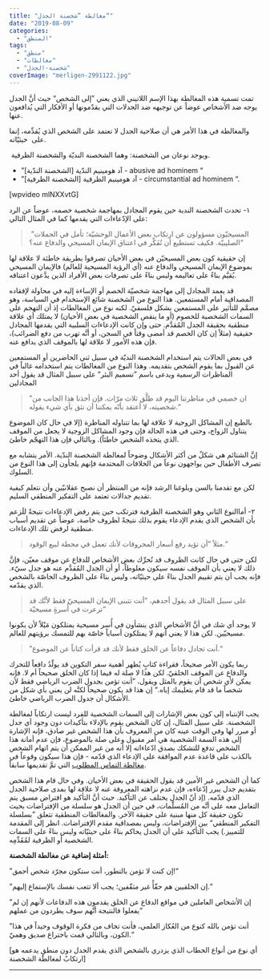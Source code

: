```yaml
---
title: "مغالطة ”شخصنة الجدل“"
date: "2019-08-09"
categories: 
  - "المنطق"
tags: 
  - "منطق"
  - "مغالطات"
  - "شخصنة-الجدل"
coverImage: "merligen-2991122.jpg"
---
```


تمت تسمية هذه المغالطة بهذا الإسم اللاتيني الذي يعني ”إلى الشخص“ حيث أنَّ الجدل يوجه ضد الأشخاص عوضاً عن توجيهه ضد الجدلات التي يقدّمونها أو الأفكار التي يُدافعون عنها.

والمغالطة في هذا الأمر هي أن صلاحية الجدل لا تعتمد على الشخص الذي يُقدِّمه، إنما على  حيثيّاته.

 ويوجد نوعان من الشخصنة: وهما الشخصنة النديّة والشخصنة الظرفية.

- ”آد هومينيم الندّية \[الشخصنة الندّية\] - abusive ad hominem “
- ”آد هومينيم الظرفية \[الشخصنة الظرفية\] - circumstantial ad hominem “.

\[wpvideo mlNXXvtG\]

١- تحدث الشخصنة الندية حين يقوم المجادل بمهاجمة شخصية خصمه، عوضاً عن الرد على الإدّعاءات التي يقدمها كما في المثال التالي:

>  ”المسيحيّون مسؤولون عن ارتكاب بعض الأعمال الوحشيّة؛ تأمل في الحملات الصليبيّة. فكيف تستطيع أن تُفَكِّر في اعتناق الإيمان المسيحي والدفاع عنه؟“

إن حقيقية كون بعض المسيحيّن في بعض الأحيان تصرفوا بطريقة خاطئة لا علاقة لها بموضوع الإيمان المسيحي والدفاع عنه (أي الرؤية المسيحية للعالم) فالإيمان المسيحي يُقيَّم بناءً على تعاليمه وليس بناءً على تصرفات بعض الأفراد الذين يدَّعون اعتناقه.

قد يعمد المجادل إلى مهاجمة شخصيّة الخصم أو الإساءة إليه في محاولة لإفقاده المصداقية أمام المستمعين. هذا النوع من الشخصنة شائع الإستخدام في السياسة، وهو مصمَّم للتأثير على المستمعين بشكل فلسفيّ. لكنه نوع من المغالطات إذ أن التهجم على السمات الشخصية للخصوم (أو ما ينقص الشخصية في بعض الأحيان) لا يمتلك أي علاقة منطقية بحقيقة الجدل المُقدَّم. حتى وإن كانت الإدعاءات السلبية التي يقدمها المجادل حقيقية (مثلاً إن كان الخصم قد أمضى وقتاً في السجن، أو أنَّه تهرب من دفع الضرائب)، فإن هذه الأمور لا علاقة لها بالموقف الذي يدافع عنه.

في بعض الحالات يتم استخدام الشخصنة النديّة في سبيل ثني الحاضرين أو المستمعين عن القبول بما يقوم الشخص بتقديمه. وهذا النوع من المغالطات يتم استخدامه غالباً في المناظرات الرسمية ويدعى باسم ”تسميم البئر“ على سبيل المثال قد يقول أحد المجادلين

> ”ان خصمي في مناظرتنا اليوم قد طلَّق ثلاث مرّات. فإن أخذنا هذا الجانب من شخصيته، لا أعتقد بأنّه يمكننا أن نثق بأي شيء يقوله.“

بالطبع إن المشاكل الزوجية لا علاقة لها بما تتناوله المناظرة (إلا في حال كان الموضوع يتناول الزواج، وحتى في هذه الحالة فإن وجود المشاكل الزوجية لا يجعل من الموقف الذي يتخذه الشخص خاطئاً). وبالتالي فإن هذا التهجّم خاطئ.

إنَّ الشتائم هي شكلٌ من أكثر الأشكال وضوحاً لمغالطة الشخصنة الندّية. الأمر يتشابه مع تصرف الأطفال حين يواجهون نوعاً من الخلافات المحتدمة فإنهم يلجأون إلى هذا النوع من السلوك. 

لكن مع تقدمنا بالسن وبلوغنا الرشد فإنه من المنتظر أن نصبح عقلانيّين وأن نتعلم كيفية تقديم جدالات تعتمد على التفكير المنطقي السليم.

٢- أماالنوع الثاني وهو الشخصنة الظرفية فترتكب حين يتم رفض الإدعاءات نتيجةً للَزعم بأن الشخص الذي يقدم الإدعاء يقوم بذلك نتيجةً لظروف خاصة، عوضاً عن تقديم أسباب منطقية لرفض تلك الإدعاءات.

> مثلاً ”أن تؤيد رفع أسعار المحروقات لأنك تعمل في محطة لبيع الوقود.“

لكن حتى في حال كانت الظروف قد تُحرِّك بعض الأشخاص للدفاع عن موقف معيّن، فإنَّ ذلك لا يعني بأن الموقف نفسه سيكون مغلوطاً، أو أن الجدل المُقدَّم عنه هو جدل سيّء. فإنه يجب أن يتم تقييم الجدل بناءً على حيثيّاته، وليس بناءً على الظروف الخاصّة بالشخص الذي يقدّمه.

> على سبيل المثال قد يقول أحدهم، ”أنت تتبنى الإيمان المسيحيّ فقط لأنَّك قد ترعرت في أُسرةٍ مسيحيّة“

لا يوجد أي شك في أنَّ الأشخاص الذي ينشأون في أُسر مسيحية يمتلكون مَيْلاً لأن يكونوا مسيحيّين. لكن هذا لا يعني أنهم لا يمتلكون أسباباً خاصّة بهم للتمسك برؤيتهم للعالم.

> ”أنت تجادل دفاعاً عن الخلق فقط لأنك قد قرأت كتاباً عن الموضوع.“

ربما يكون الأمر صحيحاً، فقراءة كتابٍ يُظهر أهمية سفر التكوين قد يولّدُ دافعاً للتحرك والدفاع عن الموقف الخلقيّ. لكن هذا لا صلة له فيما إذا كان الخلق صحيحاً أم لا. فإنه يمكن لأي شخص أن يقوم بالمثل ويقول، ”أنت تؤمن بجدول الضرب الرياضي فقط لأن شخصاً ما قد قام بتعليمك إياه.“ إن هذا قد يكون صحيحاً لكنَّه لن يعني بأي شكل من الأشكال أن جدول الضرب الرياضي خاطئ.

يجب الإنتباه إلى كون بعض الإشارات إلى السمات الشخصية للفرد ليست ارتكاباً لمغالطة الشخصنة. على سبيل المثال، إن كان الشخص يقوم بالإدلاء بتأكيدات دون وجود أي جدل أو مبرر لها وفي الوقت عينه كان من المعروف بأن هذا الشخص غير صادق، فإنه الإشارة إلى هذه السمة الشخصية هي أمر مقبول وعلى صلة بالموضوع، فإن عدم أمانة هذا الشخص تدفع للتشكك بصدق ادّعاءاته إلا أنه من غير الممكن أن يتم اتهام الشخص بالكذب على قاعدة عدم الموافقة على الإدعاء الذي قدّمه - فإن هذا سيكون وقوعاً في [مغالطة التماس المطلوب](https://reasonofhope.com/2019/06/13/beggingthequestion/) التي تمَّ تقديمها سابقاً. 

كما أن الشخص غير الأمين قد يقول الحقيقة في بعض الأحيان. وفي حال قام هذا الشخص بتقديم جدل يبرر إدّعاءه، فإن عدم نزاهته المعروفة عنه لا علاقة لها بمدى صلاحية الجدل الذي قدّمه. (إذ أنّ الجدل يختلف عن التأكيد. حيث أنَّ التأكيد هو افتراض مسبق يتم التعامل معه على أنَّه من المُسلَّمات، في حين أن الجدل هو سلسلة من الإفتراضات بحيث تكون حقيقة كل منها مبنية على حقيقة الآخر. والمغالطات المنطقية تتعلق ”بسلسلة التفكير المنطقي“ بين الإفتراضات، وليس بمصداقية مقدم الإفتراضات. انظر إلى المقدمة للتمييز.) يجب التأكيد على أن الجدل يحاكم بناءً على حيثيّاته وليس بناءً على السمات الشخصية أو الظرفية لمُقَدِّمِه.

**أمثلة إضافية عن مغالطة الشخصنة:**

”إن كنت لا تؤمن بالتطور، أنت ستكون مجرّد شخص أحمق!“

”إن الخلقيين هم حقّأً غير مثقّفين؛ يجب ألا تتعب نفسك بالإستماع إليهم.“

”إن الأشخاص العاملين في مواقع الدفاع عن الخلق يقدمون هذه الدفاعات لأنهم إن لم يفعلوا فالنتيجة أنَّهم سوف يطردون من عملهم“

”أنت تؤمن بالله كنوع من العُكاز العلمي، فأنت تخاف من فكرة الوقوف وحيداً في هذا الكون، وبالتالي قمت باختراع صديق وهميّ.“

\[أي نوع من أنواع الخطاب الذي يزدري بالشخص الذي يقدم الجدل دون منطقٍ يدعمه هو ارتكابٌ لمغالطة الشخصنة\]

* * *
